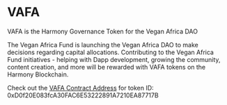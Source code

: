 # VAFA
VAFA is the Harmony Governance Token for the Vegan Africa DAO

The Vegan Africa Fund is launching the Vegan Africa DAO to make decisions regarding capital allocations. Contributing to the Vegan Africa Fund initiatives - helping with Dapp development, growing the community, content creation, and more will be rewarded with VAFA tokens on the Harmony Blockchain.

Check out the [VAFA Contract Address](https://explorer.harmony.one/token/0xD0f20E083fcA30FAC6E53222891A7210EA87717B) for token ID: 0xD0f20E083fcA30FAC6E53222891A7210EA87717B
